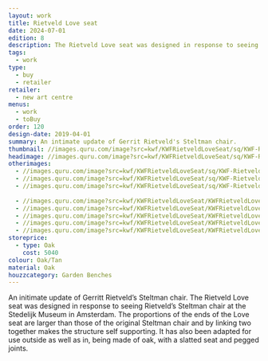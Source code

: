 ```yaml
---
layout: work
title: Rietveld Love seat
date: 2024-07-01
edition: 8
description: The Rietveld Love seat was designed in response to seeing his Steltman chair at the Stedelijk Museum in Amsterdam. 10% bigger than the original this makes a unique, intimate garden seat or bench.
tags:
  - work
type:
  - buy
  - retailer
retailer:
  - new art centre
menus:
  - work
  - toBuy
order: 120
design-date: 2019-04-01
summary: An intimate update of Gerrit Rietveld's Steltman chair.
thumbnail: //images.quru.com/image?src=kwf/KWFRietveldLoveSeat/sq/KWF-RietveldLoveSeat-WL34sq.jpg&width=175&height=175
headimage: //images.quru.com/image?src=kwf/KWFRietveldLoveSeat/sq/KWF-RietveldLoveSeat-WF18sq.jpg
otherimages:
  - //images.quru.com/image?src=kwf/KWFRietveldLoveSeat/sq/KWF-RietveldLoveSeat-WFsq.jpg
  - //images.quru.com/image?src=kwf/KWFRietveldLoveSeat/sq/KWF-RietveldLoveSeat-WL34sq.jpg
  - //images.quru.com/image?src=kwf/KWFRietveldLoveSeat/sq/KWF-RietveldLoveSeat-WF18sq2.jpg
  
  - //images.quru.com/image?src=kwf/KWFRietveldLoveSeat/KWFRietveldLoveSeatModelled.jpg
  - //images.quru.com/image?src=kwf/KWFRietveldLoveSeat/KWFRietveldLoveSeatArmDetail.jpg
  - //images.quru.com/image?src=kwf/KWFRietveldLoveSeat/KWFRietveldLoveSeatBackDetail.jpg
  - //images.quru.com/image?src=kwf/KWFRietveldLoveSeat/KWFRietveldLoveSeatJointDetail.jpg
  - //images.quru.com/image?src=kwf/KWFRietveldLoveSeat/KWFRietveldLoveSeatAtNewArtCentre.jpg
storeprice:
  - type: Oak
    cost: 5040
colour: Oak/Tan
material: Oak
houzzcategory: Garden Benches
---
```


An initimate update of Gerritt Rietveld&rsquo;s Steltman chair. The Rietveld Love seat was designed in response to seeing Rietveld&rsquo;s Steltman chair at the Stedelijk Museum in Amsterdam. The proportions of the ends of the Love seat are larger than those of the original Steltman chair and by linking two together makes the structure self supporting. It has also been adapted for use outside as well as in, being made of oak, with a slatted seat and pegged joints.
